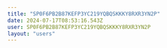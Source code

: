 ```yaml
---
title: "SP0F6PB2B87KEFP3YC219YQBQSKKKY8RXR3YN2P"
date: 2024-07-17T08:53:16.543Z
user: SP0F6PB2B87KEFP3YC219YQBQSKKKY8RXR3YN2P
layout: "users"
---
```

    